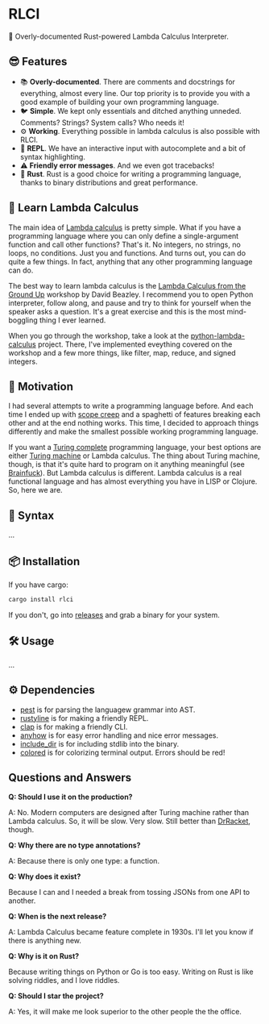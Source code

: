 # RLCI

🦀 Overly-documented Rust-powered Lambda Calculus Interpreter.

## 😎 Features

+ 📚 **Overly-documented**. There are comments and docstrings for everything, almost every line. Our top priority is to provide you with a good example of building your own programming language.
+ 🐦 **Simple**. We kept only essentials and ditched anything unneded. Comments? Strings? System calls? Who needs it!
+ ⚙️ **Working**. Everything possible in lambda calculus is also possible with RLCI.
+ 🏃 **REPL**. We have an interactive input with autocomplete and a bit of syntax highlighting.
+ ⚠️ **Friendly error messages**. And we even got tracebacks!
+ 🦀 **Rust**. Rust is a good choice for writing a programming language, thanks to binary distributions and great performance.

## 🧠 Learn Lambda Calculus

The main idea of [Lambda calculus](https://en.wikipedia.org/wiki/Lambda_calculus) is pretty simple. What if you have a programming language where you can only define a single-argument function and call other functions? That's it. No integers, no strings, no loops, no conditions. Just you and functions. And turns out, you can do quite a few things. In fact, anything that any other programming language can do.

The best way to learn lambda calculus is the [Lambda Calculus from the Ground Up](https://www.youtube.com/watch?v=pkCLMl0e_0k) workshop by David Beazley. I recommend you to open Python interpreter, follow along, and pause and try to think for yourself when the speaker asks a question. It's a great exercise and this is the most mind-boggling thing I ever learned.

When you go through the workshop, take a look at the [python-lambda-calculus](https://github.com/orsinium-labs/python-lambda-calculus) project. There, I've implemented eveything covered on the workshop and a few more things, like filter, map, reduce, and signed integers.

## 🤔 Motivation

I had several attempts to write a programming language before. And each time I ended up with [scope creep](https://en.wikipedia.org/wiki/Scope_creep) and a spaghetti of features breaking each other and at the end nothing works. This time, I decided to approach things differently and make the smallest possible working programming language.

If you want a [Turing complete](https://en.wikipedia.org/wiki/Turing_completeness) programming language, your best options are either [Turing machine](https://en.wikipedia.org/wiki/Turing_machine) or Lambda calculus. The thing about Turing machine, though, is that it's quite hard to program on it anything meaningful (see [Brainfuck](https://en.wikipedia.org/wiki/Brainfuck)). But Lambda calculus is different. Lambda calculus is a real functional language and has almost everything you have in LISP or Clojure. So, here we are.

## 📝 Syntax

...

## 📦 Installation

If you have cargo:

```bash
cargo install rlci
```

If you don't, go into [releases](https://github.com/orsinium/rlci/releases) and grab a binary for your system.

## 🛠️ Usage

...

## ⚙️ Dependencies

+ [pest](https://github.com/pest-parser/pest) is for parsing the languagew grammar into AST.
+ [rustyline](https://github.com/kkawakam/rustyline) is for making a friendly REPL.
+ [clap](https://github.com/clap-rs/clap) is for making a friendly CLI.
+ [anyhow](https://github.com/dtolnay/anyhow) is for easy error handling and nice error messages.
+ [include_dir](https://github.com/Michael-F-Bryan/include_dir) is for including stdlib into the binary.
+ [colored](https://github.com/mackwic/colored) is for colorizing terminal output. Errors should be red!

## Questions and Answers

**Q: Should I use it on the production?**

A: No. Modern computers are designed after Turing machine rather than Lambda calculus. So, it will be slow. Very slow. Still better than [DrRacket](https://docs.racket-lang.org/drracket/), though.

**Q: Why there are no type annotations?**

A: Because there is only one type: a function.

**Q: Why does it exist?**

Because I can and I needed a break from tossing JSONs from one API to another.

**Q: When is the next release?**

A: Lambda Calculus became feature complete in 1930s. I'll let you know if there is anything new.

**Q: Why is it on Rust?**

Because writing things on Python or Go is too easy. Writing on Rust is like solving riddles, and I love riddles.

**Q: Should I star the project?**

A: Yes, it will make me look superior to the other people the the office.
